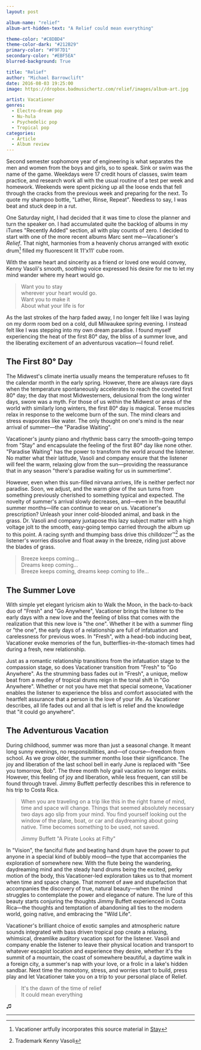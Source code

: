 ```yaml
---
layout: post

album-name: "relief"
album-art-hidden-text: "A Relief could mean everything"

theme-color: "#C8DBD4"
theme-color-dark: "#212B29"
primary-color: "#F9F7D1"
secondary-color: "#EBF5EA"
blurred-background: True

title: "Relief"
author: "Michael Barrowclift"
date: 2016-08-03 19:25:00
image: https://dropbox.badmusichertz.com/relief/images/album-art.jpg

artist: Vacationer
genres:
  - Electro-dream pop
  - Nu-hula
  - Psychedelic pop
  - Tropical pop
categories:
  - Article
  - Album review
---
```


Second semester sophomore year of engineering is what separates the men and women from the boys and girls, so to speak. Sink or swim was the name of the game. Weekdays were 17 credit hours of classes, swim team practice, and research work all with the usual routine of a test per week and homework. Weekends were spent picking up all the loose ends that fell through the cracks from the previous week and preparing for the next. To quote my shampoo bottle, "Lather, Rinse, Repeat". Needless to say, I was beat and stuck deep in a rut.

One Saturday night, I had decided that it was time to close the planner and turn the speaker on. I had accumulated quite the backlog of albums in my iTunes "Recently Added" section, all with play counts of zero. I decided to start with one of the more recent albums Marc sent me&#8212;Vacationer's *Relief*. That night, harmonies from a heavenly chorus arranged with exotic drum[^sample] filled my fluorescent lit 11'x11' cube room.

With the same heart and sincerity as a friend or loved one would convey, Kenny Vasoli's smooth, soothing voice expressed his desire for me to let my mind wander where my heart would go.

> Want you to stay  
> wherever your heart would go.  
> Want you to make it  
> About what your life is for

As the last strokes of the harp faded away, I no longer felt like I was laying on my dorm room bed on a cold, dull Milwaukee spring evening. I instead felt like I was stepping into my own dream paradise. I found myself experiencing the heat of the first 80° day, the bliss of a summer love, and the liberating excitement of an adventurous vacation&#8212;I found relief.

The First 80° Day
-----------------

The Midwest's climate inertia usually means the temperature refuses to fit the calendar month in the early spring. However, there are always rare days when the temperature spontaneously accelerates to reach the coveted first 80° day; the day that most Midwesterners, delusional from the long winter days, swore was a myth. For those of us within the Midwest or areas of the world with similarly long winters, the first 80° day is magical. Tense muscles relax in response to the welcome burn of the sun. The mind clears and stress evaporates like water. The only thought on one's mind is the near arrival of summer&#8212;the "Paradise Waiting".

Vacationer's jaunty piano and rhythmic bass carry the smooth-going tempo from "Stay" and encapsulate the feeling of the first 80° day like none other. "Paradise Waiting" has the power to transform the world around the listener. No matter what their latitude, Vasoli and company ensure that the listener will feel the warm, relaxing glow from the sun—providing the reassurance that in any season "there's paradise waiting for us in summertime".

However, even when this sun-filled nirvana arrives, life is neither perfect nor paradise. Soon, we adjust, and the warm glow of the sun turns from something previously cherished to something typical and expected. The novelty of summer's arrival slowly decreases, and&#8212;even in the beautiful summer months&#8212;life can continue to wear on us. Vacationer's prescription? Unleash your inner cold-blooded animal, and bask in the grass. Dr. Vasoli and company juxtapose this lazy subject matter with a high voltage jolt to the smooth, easy-going tempo carried through the album up to this point. A racing synth and thumping bass drive this chilldozer&#8482;[^trademark] as the listener's worries dissolve and float away in the breeze, riding just above the blades of grass.

> Breeze keeps coming...  
> Dreams keep coming...  
> Breeze keeps coming, dreams keep coming to life...

The Summer Love
---------------

With simple yet elegant lyricism akin to Walk the Moon, in the back-to-back duo of "Fresh" and "Go Anywhere", Vacationer brings the listener to the early days with a new love and the feeling of bliss that comes with the realization that this new love is "the one". Whether it be with a summer fling or "the one", the early days of a relationship are full of infatuation and carelessness for previous woes. In "Fresh", with a head-bob inducing beat, Vacationer evoke memories of the fun, butterflies-in-the-stomach times had during a fresh, new relationship.

Just as a romantic relationship transitions from the infatuation stage to the compassion stage, so does Vacationer transition from "Fresh" to "Go Anywhere". As the strumming bass fades out in "Fresh", a unique, mellow beat from a medley of tropical drums reign in the tonal shift in "Go Anywhere". Whether or not you have met that special someone, Vacationer enables the listener to experience the bliss and comfort associated with the heartfelt assurance that a person is the love of your life. As Vacationer describes, all life fades out and all that is left is relief and the knowledge that "it could go anywhere".

The Adventurous Vacation
------------------------

During childhood, summer was more than just a seasonal change. It meant long sunny evenings, no responsibilities, and&#8212;of course&#8212;freedom from school. As we grow older, the summer months lose their significance. The joy and liberation of the last school bell in early June is replaced with "See you tomorrow, Bob". The three month holy grail vacation no longer exists. However, this feeling of joy and liberation, while less frequent, can still be found through travel. Jimmy Buffett perfectly describes this in reference to his trip to Costa Rica.

> When you are traveling on a trip like this in the right frame of mind, time and space will change. Things that seemed absolutely necessary two days ago slip from your mind. You find yourself looking out the window of the plane, boat, or car and daydreaming about going native. Time becomes something to be used, not saved.  
>  
> Jimmy Buffett "A Pirate Looks at Fifty"

In "Vision", the fanciful flute and beating hand drum have the power to put anyone in a special kind of bubbly mood&#8212;the type that accompanies the exploration of somewhere new. With the flute being the wandering, daydreaming mind and the steady hand drums being the excited, perky motion of the body, this Vacationer-led exploration takes us to that moment when time and space change. That moment of awe and stupefaction that accompanies the discovery of true, natural beauty&#8212;when the mind struggles to contemplate the power and elegance of nature.  The lure of this beauty starts conjuring the thoughts Jimmy Buffett experienced in Costa Rica&#8212;the thoughts and temptation of abandoning all ties to the modern world, going native, and embracing the "Wild Life".

Vacationer's brilliant choice of exotic samples and atmospheric nature sounds integrated with bass driven tropical pop create a relaxing, whimsical, dreamlike auditory vacation spot for the listener. Vasoli and company enable the listener to leave their physical location and transport to whatever escapist location and experience they desire, whether it's the summit of a mountain, the coast of somewhere beautiful, a daytime walk in a foreign city, a summer's nap with your love, or a frolic in a lake's hidden sandbar. Next time the monotony, stress, and worries start to build, press play and let Vacationer take you on a trip to your personal place of Relief.

> It's the dawn of the time of relief  
> It could mean everything

♫︎

-----------

[^sample]: Vacationer artfully incorporates this source material in [Stay](https://youtu.be/9IA0Rq1DGJU)
[^trademark]: Trademark Kenny Vasoli